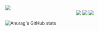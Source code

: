 <img src="https://capsule-render.vercel.app/api?type=waving&color=auto&height=400&section=header&text=개발자 취업을 희망하는 이지훈 입니다&fontSize=50" />
<div align="center">
	<img src="https://img.shields.io/badge/JS-F7DF1E?style=flat&logo=JavaScript&logoColor=white" />
	<img src="https://img.shields.io/badge/HTML5-E34F26?style=flat&logo=HTML5&logoColor=white" />
	<img src="https://img.shields.io/badge/CSS3-1572B6?style=flat&logo=CSS3&logoColor=white" />
</div>

![Anurag's GitHub stats](https://github-readme-stats.vercel.app/api?username=Ljihoon&show_icons=true&theme=radical)
